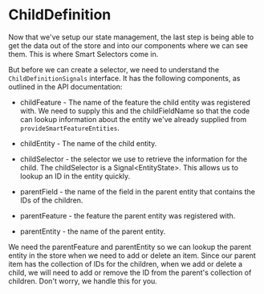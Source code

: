 # ChildDefinition

Now that we've setup our state management, the last step is being able to get the data out of the store and into our components where we can see them. This is where Smart Selectors come in.

But before we can create a selector, we need to understand the `ChildDefinitionSignals` interface. It has the following components, as outlined in the API documentation:

- childFeature - The name of the feature the child entity was registered with. We need to supply this and the childFieldName so that the code can lookup information about the entity we've already supplied from `provideSmartFeatureEntities`.

- childEntity - The name of the child entity.

- childSelector - the selector we use to retrieve the information for the child. The childSelector is a Signal<EntityState<T>>. This allows us to lookup an ID in the entity quickly.

- parentField - the name of the field in the parent entity that contains the IDs of the children.

- parentFeature - the feature the parent entity was registered with.

- parentEntity - the name of the parent entity.

We need the parentFeature and parentEntity so we can lookup the parent entity in the store when we need to add or delete an item. Since our parent item has the collection of IDs for the children, when we add or delete a child, we will need to add or remove the ID from the parent's collection of children. Don't worry, we handle this for you.
